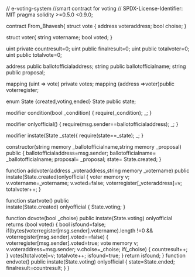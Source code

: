 // e-voting-system
//smart contract for voting
// SPDX-License-Identifier: MIT
pragma solidity >=0.5.0 <0.9.0;

contract From_Bhavesh{
  struct vote {
      address voteraddress;
      bool choise;
  }


  struct voter{
    string votername;
    bool voted;
  }


  uint private countresult=0;
  uint public finalresult=0;
  uint public totalvoter=0;
  uint public totalvote=0;

  address public ballotofficialaddress;
  string public ballotofficialname;
  string public proposal;

  mapping (uint => vote) private votes;
  mapping (address =>voter)public voterregister;

  enum State {created,voting,ended}
  State public state;

  modifier condition(bool _condition)
  {
    require(_condition);
    _;
  }


  modifier onlyofficial()
  {
    require(msg.sender==ballotofficialaddress);
    _;
  }


  modifier instate(State _state){
    require(state==_state);
    _;
  }


  constructor(string memory _ballotofficialname,string memory _proposal) public {
    ballotofficialaddress=msg.sender;
    ballotofficialname= _ballotofficialname;
    proposal= _proposal;
    state= State.created;
  }


  function addvoter(address _voteraddress,string memory _votername) public 
  instate(State.created)onlyofficial
  {
   voter memory v;
   v.votername=_votername;
   v.voted=false;
   voterregister[_voteraddress]=v;
   totalvoter++;
  }


  function startvote() public  
  instate(State.created)
  onlyofficial
  {
    State.voting;
  }


  function dovote(bool _choise) public 
  instate(State.voting)
  onlyofficial
  returns  (bool voted)
  {
    bool isfound=false;
    if(bytes(voterregister[msg.sender].votername).length !=0 && voterregister[msg.sender].voted==false)
    {
        voterregister[msg.sender].voted=true;
        vote memory v;
        v.voteraddress=msg.sender;
        v.choise=_choise;
        if(_choise)
        {
          countresult++;
        }
        votes[totalvote]=v;
        totalvote++;
        isfound=true;
    }
    return isfound;
  }
  function endvote() public
  instate(State.voting)
  onlyofficial
  {
    state=State.ended;
    finalresult=countresult;
  } 
}






















